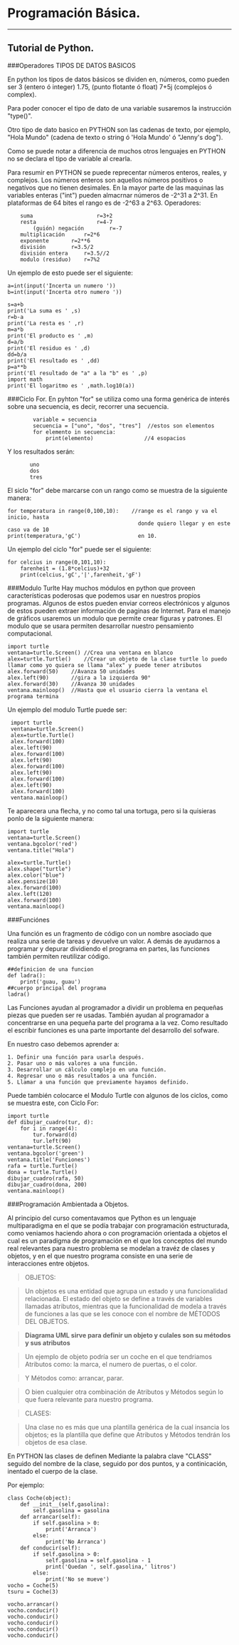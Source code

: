 # Programación Básica.

----
## Tutorial de Python.

###Operadores
TIPOS DE DATOS BASICOS

En python los tipos de datos básicos se dividen en, números, como pueden ser 3 (entero ó integer) 1.75, (punto flotante ó float) 7+5j (complejos ó complex).

Para poder conocer el tipo de dato de una variable susaremos la instrucción "type()".

Otro tipo de dato basico en PYTHON son las cadenas de texto, por ejemplo, "Hola Mundo" (cadena de texto o string ó 'Hola Mundo' ó "Jenny's dog").

Como se puede notar a diferencia de muchos otros lenguajes en PYTHON no se declara el tipo de variable al crearla.

Para resumir en PYTHON se puede reprecentar números enteros, reales, y complejos. Los números enteros son aquellos números positívos o negatívos que no tienen desimales. En la mayor parte de las maquinas las variables enteras ("int") pueden almacrnar números de -2^31 a 2^31. En plataformas de 64 bites el rango es de -2^63 a 2^63.
Operadores:

		suma                    r=3+2
		resta	                r=4-7
            (guión) negación        r=-7
		multiplicación		r=2*6
		exponente		r=2**6
		división		r=3.5/2
		división entera		r=3.5//2
		modulo (residuo)	r=7%2

Un ejemplo de esto puede ser el siguiente:

    a=int(input('Incerta un numero '))   
    b=int(input('Incerta otro numero '))

    s=a+b   
    print('La suma es ' ,s)    
    r=b-a   
    print('La resta es ' ,r)    
    m=a*b   
    print('El producto es ' ,m)   
    d=a/b   
    print('El residuo es ' ,d)   
    dd=b/a
    print('El resultado es ' ,dd)    
    p=a**b   
    print('El resultado de "a" a la "b" es ' ,p)   
    import math    
    print('El logaritmo es ' ,math.log10(a))
###Ciclo For.
En pyhton "for" se utiliza como una forma genérica de interés sobre una secuencia, es decir, recorrer una secuencia.

            variable = secuencia  
            secuencia = ["uno", "dos", "tres"]  //estos son elementos
            for elemento in secuencia:
                print(elemento)                //4 esopacios 

Y los resultados serán:

           uno
           dos
           tres
    
El siclo "for" debe marcarse con un rango como se muestra de la siguiente manera:

    for temperatura in range(0,100,10):    //range es el rango y va el inicio, hasta
                                             donde quiero llegar y en este caso va de 10
    print(temperatura,'gC')                  en 10.

Un ejemplo del ciclo "for" puede ser el siguiente:

    for celcius in range(0,101,10):
        farenheit = (1.8*celcius)+32
        print(celcius,'gC','|',farenheit,'gF')
###Modulo Turlte 
Hay muchos módulos en python que proveen características poderosas que podemos usar en nuestros propios programas. Algunos de estos pueden enviar correos electrónicos y algunos de estos pueden extraer información de paginas de Internet. Para el manejo de gráficos usaremos un modulo que permite crear figuras y patrones. El modulo que se usara permiten desarrollar nuestro pensamiento computacional.

      
    import turtle
    ventana=turtle.Screen()	//Crea una ventana en blanco			
    alex=turtle.Turtle()	//Crear un objeto de la clase turtle lo puedo llamar como yo quiera se llama "alex" y puede tener atributos
    alex.forward(50)	//Avanza 50 unidades
    alex.left(90)		//gira a la izquierda 90°
    alex.forward(30)	//Avanza 30 unidades
    ventana.mainloop()	//Hasta que el usuario cierra la ventana el programa termina

Un ejemplo del modulo Turtle puede ser:

     import turtle
     ventana=turtle.Screen()
     alex=turtle.Turtle()
     alex.forward(100)
     alex.left(90)
     alex.forward(100)
     alex.left(90)
     alex.forward(100)
     alex.left(90)
     alex.forward(100)
     alex.left(90)
     alex.forward(100)
     ventana.mainloop()

Te aparecera una flecha, y no como tal una tortuga, pero si la quisieras ponlo de la siguiente manera:

    import turtle
    ventana=turtle.Screen()
    ventana.bgcolor('red')
    ventana.title("Hola")

    alex=turtle.Turtle()
    alex.shape("turtle")
    alex.color("blue")
    alex.pensize(10)
    alex.forward(100)
    alex.left(120)
    alex.forward(100)
    ventana.mainloop() 
###Funciónes 

Una función es un fragmento de código con un nombre asociado que realiza una serie de tareas y devuelve un valor. A demás de ayudarnos a programar y depurar dividiendo el programa en partes, las funciones también permiten reutilizar código.
     
	##definicion de una funcion
	def ladra():
	    print('guau, guau')
	##cuerpo principal del programa
	ladra()
Las Funciones ayudan al programador a dividir un problema en pequeñas piezas que pueden ser re usadas. También ayudan al programador a concentrarse en una pequeña parte del programa a la vez. Como resultado el escribir funciones es una parte importante del desarrollo del sofware. 

En nuestro caso debemos aprender a:

	1. Definir una función para usarla después.
	2. Pasar uno o más valores a una función.
	3. Desarrollar un cálculo complejo en una función.
	4. Regresar uno o más resultados a una función.
	5. Llamar a una función que previamente hayamos definido.

Puede también colocarce el Modulo Turtle con algunos de los ciclos, como se muestra este, con Ciclo For:

    import turtle
    def dibujar_cuadro(tur, d):
        for i in range(4):
            tur.forward(d)
            tur.left(90)
    ventana=turtle.Screen()
    ventana.bgcolor('green')
    ventana.title('Funciones')
    rafa = turtle.Turtle()
    dona = turtle.Turtle()
    dibujar_cuadro(rafa, 50)
    dibujar_cuadro(dona, 200)
    ventana.mainloop()
###Programación Ambientada a Objetos.

Al principio del curso comentavamos que Python es un lenguaje multiparadigma en el que se podía trabajar con programación estructurada, como veniamos haciendo ahora o con programación orientada a objetos el cual es un paradigma de programación en el que los conceptos del mundo real relevantes para nuestro problema se modelan a travéz de clases y objetos, y en el que nuestro programa consiste en una serie de interacciones entre objetos.

>OBJETOS:

>Un objetos es una entidad que agrupa un estado y una funcionalidad relacionada. El estado del objeto se define a través de variables llamadas atributos, mientras que la funcionalidad de modela a través de funciones a las que se les conoce con el nombre de MÉTODOS DEL OBJETOS.

>**Diagrama UML sirve para definir un objeto y culales son su métodos y sus atributos**

>Un ejemplo de objeto podría ser un coche en el que tendriamos Atributos como: la marca, el numero de puertas, o el color.

>Y Métodos como: arrancar, parar.

>O bien cualquier otra combinación de Atributos y Métodos según lo que fuera relevante para nuestro programa.

>CLASES:

>Una clase no es más que una plantilla genérica de la cual insancia los objetos; es la plantilla que define que Atributos y Métodos tendrán los objetos de esa clase.

En PYTHON las clases de definen Mediante la palabra clave "CLASS" seguido del nombre de la clase, seguido por dos puntos, y a continicación, inentado el cuerpo de la clase.

Por ejemplo:

    class Coche(object):
        def __init__(self,gasolina):
            self.gasolina = gasolina
        def arrancar(self):
            if self.gasolina > 0:
                print('Arranca')
            else:
                print('No Arranca')
        def conducir(self):
            if self.gasolina > 0:
                self.gasolina = self.gasolina - 1
                print('Quedan ', self.gasolina,' litros')
            else:
                print('No se mueve')
    vocho = Coche(5)
    tsuru = Coche(3)

    vocho.arrancar()
    vocho.conducir()
    vocho.conducir()
    vocho.conducir()
    vocho.conducir()
    vocho.conducir() 
